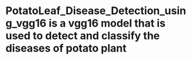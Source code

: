 # PotatoLeaf_Disease_Detection_using_vgg16 is a vgg16 model that is used to detect and classify the diseases of potato plant
